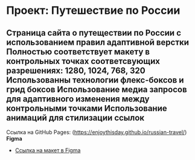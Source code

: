 # Проект: Путешествие по России

Страница сайта о путеществии по России с использованием правил адаптивной верстки
Полностью соответствует макету в контрольных точках соответсвующих разрешениях: 1280, 1024, 768, 320
Использованны технологии флекс-боксов и грид боксов
Использование медиа запросов для адаптивного изменения между контрольными точками
Использование анимаций для стилизации ссылок
------------------------
Ссылка на GitHub Pages: (https://enjoythisday.github.io/russian-travel/)
**Figma**

* [Ссылка на макет в Figma](https://www.figma.com/file/5S2WSbEFL6awjVWJ0NWL8Q/Sprint-3_-Russia-_-desktop-mobile?node-id=28503%3A0)


